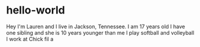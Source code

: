 # hello-world
Hey I'm Lauren and I live in Jackson, Tennessee.
I am 17 years old
I have one sibling and she is 10 years younger than me
I play softball and volleyball
I work at Chick fil a
